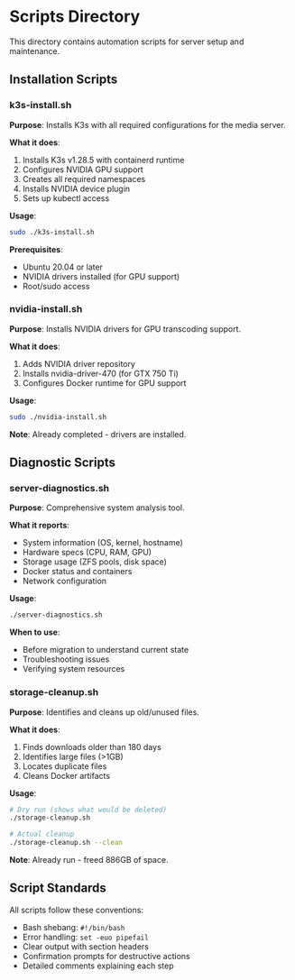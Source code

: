 # Scripts Directory

This directory contains automation scripts for server setup and maintenance.

## Installation Scripts

### k3s-install.sh
**Purpose**: Installs K3s with all required configurations for the media server.

**What it does**:
1. Installs K3s v1.28.5 with containerd runtime
2. Configures NVIDIA GPU support
3. Creates all required namespaces
4. Installs NVIDIA device plugin
5. Sets up kubectl access

**Usage**:
```bash
sudo ./k3s-install.sh
```

**Prerequisites**:
- Ubuntu 20.04 or later
- NVIDIA drivers installed (for GPU support)
- Root/sudo access

### nvidia-install.sh
**Purpose**: Installs NVIDIA drivers for GPU transcoding support.

**What it does**:
1. Adds NVIDIA driver repository
2. Installs nvidia-driver-470 (for GTX 750 Ti)
3. Configures Docker runtime for GPU support

**Usage**:
```bash
sudo ./nvidia-install.sh
```

**Note**: Already completed - drivers are installed.

## Diagnostic Scripts

### server-diagnostics.sh
**Purpose**: Comprehensive system analysis tool.

**What it reports**:
- System information (OS, kernel, hostname)
- Hardware specs (CPU, RAM, GPU)
- Storage usage (ZFS pools, disk space)
- Docker status and containers
- Network configuration

**Usage**:
```bash
./server-diagnostics.sh
```

**When to use**:
- Before migration to understand current state
- Troubleshooting issues
- Verifying system resources

### storage-cleanup.sh
**Purpose**: Identifies and cleans up old/unused files.

**What it does**:
1. Finds downloads older than 180 days
2. Identifies large files (>1GB)
3. Locates duplicate files
4. Cleans Docker artifacts

**Usage**:
```bash
# Dry run (shows what would be deleted)
./storage-cleanup.sh

# Actual cleanup
./storage-cleanup.sh --clean
```

**Note**: Already run - freed 886GB of space.

## Script Standards

All scripts follow these conventions:
- Bash shebang: `#!/bin/bash`
- Error handling: `set -euo pipefail`
- Clear output with section headers
- Confirmation prompts for destructive actions
- Detailed comments explaining each step